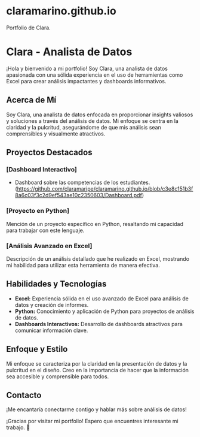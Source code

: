 # claramarino.github.io
Portfolio de Clara.
# Clara - Analista de Datos

¡Hola y bienvenido a mi portfolio! Soy Clara, una analista de datos apasionada con una sólida experiencia en el uso de herramientas como Excel para crear análisis impactantes y dashboards informativos.

## Acerca de Mí

Soy Clara, una analista de datos enfocada en proporcionar insights valiosos y soluciones a través del análisis de datos. Mi enfoque se centra en la claridad y la pulcritud, asegurándome de que mis análisis sean comprensibles y visualmente atractivos.

## Proyectos Destacados

### [Dashboard Interactivo]

- Dashboard sobre las competencias de los estudiantes.(https://github.com/claramaripe/claramarino.github.io/blob/c3e8c151b3f8a6c03f3c2d9ef543ae10c2350603/Dashboard.pdf)
  
### [Proyecto en Python]

Mención de un proyecto específico en Python, resaltando mi capacidad para trabajar con este lenguaje.

### [Análisis Avanzado en Excel]

Descripción de un análisis detallado que he realizado en Excel, mostrando mi habilidad para utilizar esta herramienta de manera efectiva.

## Habilidades y Tecnologías

- **Excel:** Experiencia sólida en el uso avanzado de Excel para análisis de datos y creación de informes.
- **Python:** Conocimiento y aplicación de Python para proyectos de análisis de datos.
- **Dashboards Interactivos:** Desarrollo de dashboards atractivos para comunicar información clave.

## Enfoque y Estilo

Mi enfoque se caracteriza por la claridad en la presentación de datos y la pulcritud en el diseño. Creo en la importancia de hacer que la información sea accesible y comprensible para todos.

## Contacto

¡Me encantaría conectarme contigo y hablar más sobre análisis de datos!

¡Gracias por visitar mi portfolio! Espero que encuentres interesante mi trabajo. 🚀
